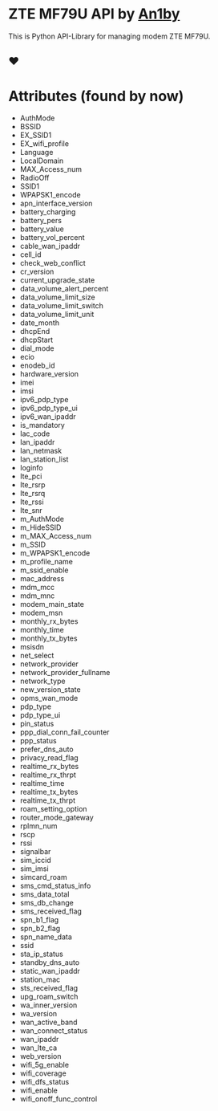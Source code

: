 # ZTE MF79U API by [An1by](https://aniby.net)
This is Python API-Library for managing modem ZTE MF79U.
## ♥

# Attributes (found by now)
* AuthMode
* BSSID
* EX_SSID1
* EX_wifi_profile
* Language
* LocalDomain
* MAX_Access_num
* RadioOff
* SSID1
* WPAPSK1_encode
* apn_interface_version
* battery_charging
* battery_pers
* battery_value
* battery_vol_percent
* cable_wan_ipaddr
* cell_id
* check_web_conflict
* cr_version
* current_upgrade_state
* data_volume_alert_percent
* data_volume_limit_size
* data_volume_limit_switch
* data_volume_limit_unit
* date_month
* dhcpEnd
* dhcpStart
* dial_mode
* ecio
* enodeb_id
* hardware_version
* imei
* imsi
* ipv6_pdp_type
* ipv6_pdp_type_ui
* ipv6_wan_ipaddr
* is_mandatory
* lac_code
* lan_ipaddr
* lan_netmask
* lan_station_list
* loginfo
* lte_pci
* lte_rsrp
* lte_rsrq
* lte_rssi
* lte_snr
* m_AuthMode
* m_HideSSID
* m_MAX_Access_num
* m_SSID
* m_WPAPSK1_encode
* m_profile_name
* m_ssid_enable
* mac_address
* mdm_mcc
* mdm_mnc
* modem_main_state
* modem_msn
* monthly_rx_bytes
* monthly_time
* monthly_tx_bytes
* msisdn
* net_select
* network_provider
* network_provider_fullname
* network_type
* new_version_state
* opms_wan_mode
* pdp_type
* pdp_type_ui
* pin_status
* ppp_dial_conn_fail_counter
* ppp_status
* prefer_dns_auto
* privacy_read_flag
* realtime_rx_bytes
* realtime_rx_thrpt
* realtime_time
* realtime_tx_bytes
* realtime_tx_thrpt
* roam_setting_option
* router_mode_gateway
* rplmn_num
* rscp
* rssi
* signalbar
* sim_iccid
* sim_imsi
* simcard_roam
* sms_cmd_status_info
* sms_data_total
* sms_db_change
* sms_received_flag
* spn_b1_flag
* spn_b2_flag
* spn_name_data
* ssid
* sta_ip_status
* standby_dns_auto
* static_wan_ipaddr
* station_mac
* sts_received_flag
* upg_roam_switch
* wa_inner_version
* wa_version
* wan_active_band
* wan_connect_status
* wan_ipaddr
* wan_lte_ca
* web_version
* wifi_5g_enable
* wifi_coverage
* wifi_dfs_status
* wifi_enable
* wifi_onoff_func_control